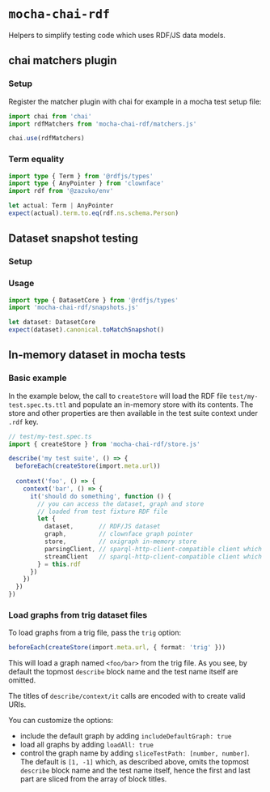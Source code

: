 # `mocha-chai-rdf`

Helpers to simplify testing code which uses RDF/JS data models.

## chai matchers plugin

### Setup

Register the matcher plugin with chai for example in a mocha test setup file:

```js
import chai from 'chai'
import rdfMatchers from 'mocha-chai-rdf/matchers.js'

chai.use(rdfMatchers)
```

### Term equality

```ts
import type { Term } from '@rdfjs/types'
import type { AnyPointer } from 'clownface'
import rdf from '@zazuko/env'

let actual: Term | AnyPointer
expect(actual).term.to.eq(rdf.ns.schema.Person)
```

## Dataset snapshot testing

### Setup

### Usage

```ts
import type { DatasetCore } from '@rdfjs/types'
import 'mocha-chai-rdf/snapshots.js'

let dataset: DatasetCore
expect(dataset).canonical.toMatchSnapshot()
```

## In-memory dataset in mocha tests

### Basic example

In the example below, the call to `createStore` will load the RDF file `test/my-test.spec.ts.ttl` and populate an in-memory store with its contents. The store and other properties are then available in the test suite context under `.rdf` key.

```ts
// test/my-test.spec.ts
import { createStore } from 'mocha-chai-rdf/store.js'

describe('my test suite', () => {
  beforeEach(createStore(import.meta.url))
  
  context('foo', () => {
    context('bar', () => {
      it('should do something', function () {
        // you can access the dataset, graph and store
        // loaded from test fixture RDF file
        let { 
          dataset,       // RDF/JS dataset
          graph,         // clownface graph pointer
          store,         // oxigraph in-memory store
          parsingClient, // sparql-http-client-compatible client which returns parsed results
          streamClient   // sparql-http-client-compatible client which stream results
        } = this.rdf
      })
    })
  })
})
```

### Load graphs from trig dataset files

To load graphs from a trig file, pass the `trig` option:

```ts
beforeEach(createStore(import.meta.url, { format: 'trig' }))
```

This will load a graph named `<foo/bar>` from the trig file. As you see, by default the topmost `describe` block name and the test name itself are omitted.

The titles of `describe/context/it` calls are encoded with to create valid URIs.

You can customize the options:
- include the default graph by adding `includeDefaultGraph: true`
- load all graphs by adding `loadAll: true`
- control the graph name by adding `sliceTestPath: [number, number]`. The default is `[1, -1]` which, as described above, omits the topmost `describe` block name and the test name itself, hence the first and last part are sliced from the array of block titles.
